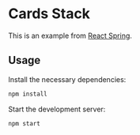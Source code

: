 # Cards Stack

This is an example from [React Spring](https://react-spring.dev/docs/components/use-springs).

## Usage

Install the necessary dependencies:

```bash
npm install
```

Start the development server:

```bash
npm start
```
